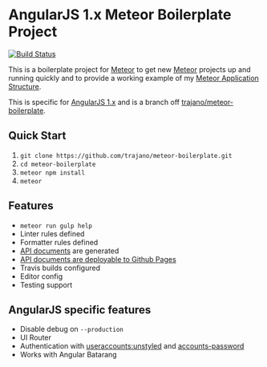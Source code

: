 # AngularJS 1.x Meteor Boilerplate Project

[![Build Status](https://travis-ci.org/trajano/meteor-boilerplate.svg?branch=angular)](https://travis-ci.org/trajano/meteor-boilerplate)

This is a boilerplate project for [Meteor] to get new [Meteor] projects up and running quickly and to provide a working example of my [Meteor Application Structure][1].

This is specific for [AngularJS 1.x][3] and is a branch off [trajano/meteor-boilerplate][4].

## Quick Start

1. `git clone https://github.com/trajano/meteor-boilerplate.git`
2. `cd meteor-boilerplate`
3. `meteor npm install`
4. `meteor`

## Features

- `meteor run gulp help`
- Linter rules defined
- Formatter rules defined
- [API documents][2] are generated
- [API documents are deployable to Github Pages][ghpages]
- Travis builds configured
- Editor config
- Testing support

## AngularJS specific features

- Disable debug on `--production`
- UI Router
- Authentication with [useraccounts:unstyled][5] and [accounts-password][6]
- Works with Angular Batarang

[1]: http://www.trajano.net/2016/05/meteor-application-structure
[2]: http://localhost:3000/apidocs
[3]: https://angularjs.org/
[4]: https://github.com/trajano/meteor-boilerplate
[5]: https://atmospherejs.com/useraccounts/unstyled
[6]: https://atmospherejs.com/meteor/accounts-password
[ghpages]: http://site.trajano.net/meteor-boilerplate
[meteor]: http://www.meteor.com/
